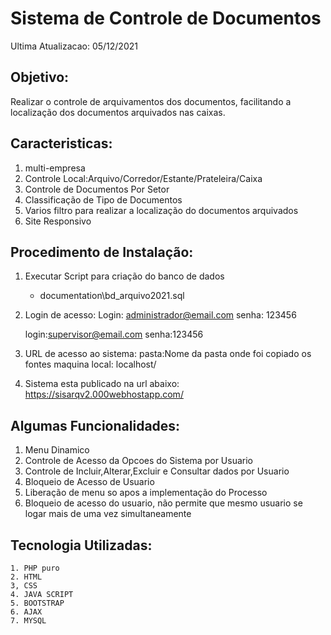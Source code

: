 # Sistema de Controle de Documentos

Ultima Atualizacao: 05/12/2021

## Objetivo:
   Realizar o controle de arquivamentos dos documentos, facilitando a localização 
   dos documentos arquivados nas caixas.

## Caracteristicas:
 
 1) multi-empresa
 2) Controle Local:Arquivo/Corredor/Estante/Prateleira/Caixa
 3) Controle de Documentos Por Setor
 4) Classificação de Tipo de Documentos
 5) Varios filtro para realizar a localização do documentos arquivados
 6) Site Responsivo

## Procedimento de Instalação:
1) Executar Script para criação do banco de dados
    - documentation\bd_arquivo2021.sql
   
2) Login de acesso:
   Login: administrador@email.com
   senha: 123456
   
   login:supervisor@email.com
   senha:123456
   
 3) URL de acesso ao sistema:
    pasta:Nome da pasta onde foi copiado os fontes 
    maquina local: localhost/<pasta>

 4) Sistema esta publicado na url abaixo:
    https://sisarqv2.000webhostapp.com/

## Algumas Funcionalidades:
   1) Menu Dinamico
   2) Controle de Acesso da Opcoes do Sistema por Usuario
   3) Controle de Incluir,Alterar,Excluir e Consultar dados por Usuario
   4) Bloqueio de Acesso de Usuario
   5) Liberação de menu so apos a implementação do Processo
   6) Bloqueio de acesso do usuario, não permite que mesmo usuario se logar mais de uma vez simultaneamente

## Tecnologia Utilizadas:
    1. PHP puro
    2. HTML
    3, CSS
    4. JAVA SCRIPT
    5. BOOTSTRAP
    6. AJAX
    7. MYSQL
